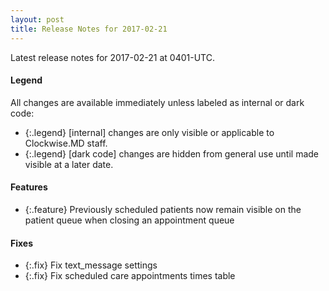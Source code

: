 ```yaml
---
layout: post
title: Release Notes for 2017-02-21
---
```


Latest release notes for 2017-02-21 at 0401-UTC.

<div class='legend' markdown='1'>

#### Legend

All changes are available immediately unless labeled as internal or dark code:

- {:.legend} [internal] changes are only visible or applicable to Clockwise.MD staff.
- {:.legend} [dark code] changes are hidden from general use until made visible at a later date.

</div>

<div class='features' markdown='1'>

#### Features

- {:.feature} Previously scheduled patients now remain visible on the patient queue when closing an appointment queue

</div>

<div class='fixes' markdown='1'>

#### Fixes

- {:.fix} Fix text_message settings
- {:.fix} Fix scheduled care appointments times table

</div>
